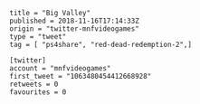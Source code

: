 ```
title = "Big Valley"
published = 2018-11-16T17:14:33Z
origin = "twitter-mnfvideogames"
type = "tweet"
tag = [ "ps4share", "red-dead-redemption-2",]

[twitter]
account = "mnfvideogames"
first_tweet = "1063480454412668928"
retweets = 0
favourites = 0
```

<p class='image'><img src='https://mnf.m17s.net/2018/11/16/DsI91b4WkAMgVCC.jpg' alt=''></p>

